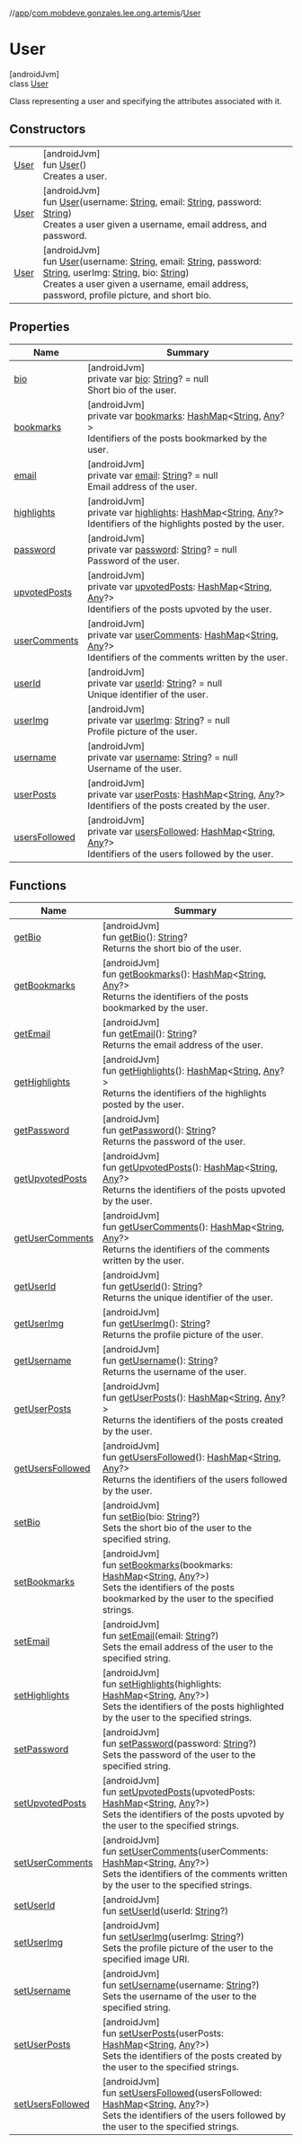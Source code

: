 //[app](../../../index.md)/[com.mobdeve.gonzales.lee.ong.artemis](../index.md)/[User](index.md)

# User

[androidJvm]\
class [User](index.md)

Class representing a user and specifying the attributes associated with it.

## Constructors

| | |
|---|---|
| [User](-user.md) | [androidJvm]<br>fun [User](-user.md)()<br>Creates a user. |
| [User](-user.md) | [androidJvm]<br>fun [User](-user.md)(username: [String](https://kotlinlang.org/api/latest/jvm/stdlib/kotlin/-string/index.html), email: [String](https://kotlinlang.org/api/latest/jvm/stdlib/kotlin/-string/index.html), password: [String](https://kotlinlang.org/api/latest/jvm/stdlib/kotlin/-string/index.html))<br>Creates a user given a username, email address, and password. |
| [User](-user.md) | [androidJvm]<br>fun [User](-user.md)(username: [String](https://kotlinlang.org/api/latest/jvm/stdlib/kotlin/-string/index.html), email: [String](https://kotlinlang.org/api/latest/jvm/stdlib/kotlin/-string/index.html), password: [String](https://kotlinlang.org/api/latest/jvm/stdlib/kotlin/-string/index.html), userImg: [String](https://kotlinlang.org/api/latest/jvm/stdlib/kotlin/-string/index.html), bio: [String](https://kotlinlang.org/api/latest/jvm/stdlib/kotlin/-string/index.html))<br>Creates a user given a username, email address, password, profile picture, and short bio. |

## Properties

| Name | Summary |
|---|---|
| [bio](bio.md) | [androidJvm]<br>private var [bio](bio.md): [String](https://kotlinlang.org/api/latest/jvm/stdlib/kotlin/-string/index.html)? = null<br>Short bio of the user. |
| [bookmarks](bookmarks.md) | [androidJvm]<br>private var [bookmarks](bookmarks.md): [HashMap](https://kotlinlang.org/api/latest/jvm/stdlib/kotlin.collections/-hash-map/index.html)<[String](https://kotlinlang.org/api/latest/jvm/stdlib/kotlin/-string/index.html), [Any](https://kotlinlang.org/api/latest/jvm/stdlib/kotlin/-any/index.html)?><br>Identifiers of the posts bookmarked by the user. |
| [email](email.md) | [androidJvm]<br>private var [email](email.md): [String](https://kotlinlang.org/api/latest/jvm/stdlib/kotlin/-string/index.html)? = null<br>Email address of the user. |
| [highlights](highlights.md) | [androidJvm]<br>private var [highlights](highlights.md): [HashMap](https://kotlinlang.org/api/latest/jvm/stdlib/kotlin.collections/-hash-map/index.html)<[String](https://kotlinlang.org/api/latest/jvm/stdlib/kotlin/-string/index.html), [Any](https://kotlinlang.org/api/latest/jvm/stdlib/kotlin/-any/index.html)?><br>Identifiers of the highlights posted by the user. |
| [password](password.md) | [androidJvm]<br>private var [password](password.md): [String](https://kotlinlang.org/api/latest/jvm/stdlib/kotlin/-string/index.html)? = null<br>Password of the user. |
| [upvotedPosts](upvoted-posts.md) | [androidJvm]<br>private var [upvotedPosts](upvoted-posts.md): [HashMap](https://kotlinlang.org/api/latest/jvm/stdlib/kotlin.collections/-hash-map/index.html)<[String](https://kotlinlang.org/api/latest/jvm/stdlib/kotlin/-string/index.html), [Any](https://kotlinlang.org/api/latest/jvm/stdlib/kotlin/-any/index.html)?><br>Identifiers of the posts upvoted by the user. |
| [userComments](user-comments.md) | [androidJvm]<br>private var [userComments](user-comments.md): [HashMap](https://kotlinlang.org/api/latest/jvm/stdlib/kotlin.collections/-hash-map/index.html)<[String](https://kotlinlang.org/api/latest/jvm/stdlib/kotlin/-string/index.html), [Any](https://kotlinlang.org/api/latest/jvm/stdlib/kotlin/-any/index.html)?><br>Identifiers of the comments written by the user. |
| [userId](user-id.md) | [androidJvm]<br>private var [userId](user-id.md): [String](https://kotlinlang.org/api/latest/jvm/stdlib/kotlin/-string/index.html)? = null<br>Unique identifier of the user. |
| [userImg](user-img.md) | [androidJvm]<br>private var [userImg](user-img.md): [String](https://kotlinlang.org/api/latest/jvm/stdlib/kotlin/-string/index.html)? = null<br>Profile picture of the user. |
| [username](username.md) | [androidJvm]<br>private var [username](username.md): [String](https://kotlinlang.org/api/latest/jvm/stdlib/kotlin/-string/index.html)? = null<br>Username of the user. |
| [userPosts](user-posts.md) | [androidJvm]<br>private var [userPosts](user-posts.md): [HashMap](https://kotlinlang.org/api/latest/jvm/stdlib/kotlin.collections/-hash-map/index.html)<[String](https://kotlinlang.org/api/latest/jvm/stdlib/kotlin/-string/index.html), [Any](https://kotlinlang.org/api/latest/jvm/stdlib/kotlin/-any/index.html)?><br>Identifiers of the posts created by the user. |
| [usersFollowed](users-followed.md) | [androidJvm]<br>private var [usersFollowed](users-followed.md): [HashMap](https://kotlinlang.org/api/latest/jvm/stdlib/kotlin.collections/-hash-map/index.html)<[String](https://kotlinlang.org/api/latest/jvm/stdlib/kotlin/-string/index.html), [Any](https://kotlinlang.org/api/latest/jvm/stdlib/kotlin/-any/index.html)?><br>Identifiers of the users followed by the user. |

## Functions

| Name | Summary |
|---|---|
| [getBio](get-bio.md) | [androidJvm]<br>fun [getBio](get-bio.md)(): [String](https://kotlinlang.org/api/latest/jvm/stdlib/kotlin/-string/index.html)?<br>Returns the short bio of the user. |
| [getBookmarks](get-bookmarks.md) | [androidJvm]<br>fun [getBookmarks](get-bookmarks.md)(): [HashMap](https://kotlinlang.org/api/latest/jvm/stdlib/kotlin.collections/-hash-map/index.html)<[String](https://kotlinlang.org/api/latest/jvm/stdlib/kotlin/-string/index.html), [Any](https://kotlinlang.org/api/latest/jvm/stdlib/kotlin/-any/index.html)?><br>Returns the identifiers of the posts bookmarked by the user. |
| [getEmail](get-email.md) | [androidJvm]<br>fun [getEmail](get-email.md)(): [String](https://kotlinlang.org/api/latest/jvm/stdlib/kotlin/-string/index.html)?<br>Returns the email address of the user. |
| [getHighlights](get-highlights.md) | [androidJvm]<br>fun [getHighlights](get-highlights.md)(): [HashMap](https://kotlinlang.org/api/latest/jvm/stdlib/kotlin.collections/-hash-map/index.html)<[String](https://kotlinlang.org/api/latest/jvm/stdlib/kotlin/-string/index.html), [Any](https://kotlinlang.org/api/latest/jvm/stdlib/kotlin/-any/index.html)?><br>Returns the identifiers of the highlights posted by the user. |
| [getPassword](get-password.md) | [androidJvm]<br>fun [getPassword](get-password.md)(): [String](https://kotlinlang.org/api/latest/jvm/stdlib/kotlin/-string/index.html)?<br>Returns the password of the user. |
| [getUpvotedPosts](get-upvoted-posts.md) | [androidJvm]<br>fun [getUpvotedPosts](get-upvoted-posts.md)(): [HashMap](https://kotlinlang.org/api/latest/jvm/stdlib/kotlin.collections/-hash-map/index.html)<[String](https://kotlinlang.org/api/latest/jvm/stdlib/kotlin/-string/index.html), [Any](https://kotlinlang.org/api/latest/jvm/stdlib/kotlin/-any/index.html)?><br>Returns the identifiers of the posts upvoted by the user. |
| [getUserComments](get-user-comments.md) | [androidJvm]<br>fun [getUserComments](get-user-comments.md)(): [HashMap](https://kotlinlang.org/api/latest/jvm/stdlib/kotlin.collections/-hash-map/index.html)<[String](https://kotlinlang.org/api/latest/jvm/stdlib/kotlin/-string/index.html), [Any](https://kotlinlang.org/api/latest/jvm/stdlib/kotlin/-any/index.html)?><br>Returns the identifiers of the comments written by the user. |
| [getUserId](get-user-id.md) | [androidJvm]<br>fun [getUserId](get-user-id.md)(): [String](https://kotlinlang.org/api/latest/jvm/stdlib/kotlin/-string/index.html)?<br>Returns the unique identifier of the user. |
| [getUserImg](get-user-img.md) | [androidJvm]<br>fun [getUserImg](get-user-img.md)(): [String](https://kotlinlang.org/api/latest/jvm/stdlib/kotlin/-string/index.html)?<br>Returns the profile picture of the user. |
| [getUsername](get-username.md) | [androidJvm]<br>fun [getUsername](get-username.md)(): [String](https://kotlinlang.org/api/latest/jvm/stdlib/kotlin/-string/index.html)?<br>Returns the username of the user. |
| [getUserPosts](get-user-posts.md) | [androidJvm]<br>fun [getUserPosts](get-user-posts.md)(): [HashMap](https://kotlinlang.org/api/latest/jvm/stdlib/kotlin.collections/-hash-map/index.html)<[String](https://kotlinlang.org/api/latest/jvm/stdlib/kotlin/-string/index.html), [Any](https://kotlinlang.org/api/latest/jvm/stdlib/kotlin/-any/index.html)?><br>Returns the identifiers of the posts created by the user. |
| [getUsersFollowed](get-users-followed.md) | [androidJvm]<br>fun [getUsersFollowed](get-users-followed.md)(): [HashMap](https://kotlinlang.org/api/latest/jvm/stdlib/kotlin.collections/-hash-map/index.html)<[String](https://kotlinlang.org/api/latest/jvm/stdlib/kotlin/-string/index.html), [Any](https://kotlinlang.org/api/latest/jvm/stdlib/kotlin/-any/index.html)?><br>Returns the identifiers of the users followed by the user. |
| [setBio](set-bio.md) | [androidJvm]<br>fun [setBio](set-bio.md)(bio: [String](https://kotlinlang.org/api/latest/jvm/stdlib/kotlin/-string/index.html)?)<br>Sets the short bio of the user to the specified string. |
| [setBookmarks](set-bookmarks.md) | [androidJvm]<br>fun [setBookmarks](set-bookmarks.md)(bookmarks: [HashMap](https://kotlinlang.org/api/latest/jvm/stdlib/kotlin.collections/-hash-map/index.html)<[String](https://kotlinlang.org/api/latest/jvm/stdlib/kotlin/-string/index.html), [Any](https://kotlinlang.org/api/latest/jvm/stdlib/kotlin/-any/index.html)?>)<br>Sets the identifiers of the posts bookmarked by the user to the specified strings. |
| [setEmail](set-email.md) | [androidJvm]<br>fun [setEmail](set-email.md)(email: [String](https://kotlinlang.org/api/latest/jvm/stdlib/kotlin/-string/index.html)?)<br>Sets the email address of the user to the specified string. |
| [setHighlights](set-highlights.md) | [androidJvm]<br>fun [setHighlights](set-highlights.md)(highlights: [HashMap](https://kotlinlang.org/api/latest/jvm/stdlib/kotlin.collections/-hash-map/index.html)<[String](https://kotlinlang.org/api/latest/jvm/stdlib/kotlin/-string/index.html), [Any](https://kotlinlang.org/api/latest/jvm/stdlib/kotlin/-any/index.html)?>)<br>Sets the identifiers of the posts highlighted by the user to the specified strings. |
| [setPassword](set-password.md) | [androidJvm]<br>fun [setPassword](set-password.md)(password: [String](https://kotlinlang.org/api/latest/jvm/stdlib/kotlin/-string/index.html)?)<br>Sets the password of the user to the specified string. |
| [setUpvotedPosts](set-upvoted-posts.md) | [androidJvm]<br>fun [setUpvotedPosts](set-upvoted-posts.md)(upvotedPosts: [HashMap](https://kotlinlang.org/api/latest/jvm/stdlib/kotlin.collections/-hash-map/index.html)<[String](https://kotlinlang.org/api/latest/jvm/stdlib/kotlin/-string/index.html), [Any](https://kotlinlang.org/api/latest/jvm/stdlib/kotlin/-any/index.html)?>)<br>Sets the identifiers of the posts upvoted by the user to the specified strings. |
| [setUserComments](set-user-comments.md) | [androidJvm]<br>fun [setUserComments](set-user-comments.md)(userComments: [HashMap](https://kotlinlang.org/api/latest/jvm/stdlib/kotlin.collections/-hash-map/index.html)<[String](https://kotlinlang.org/api/latest/jvm/stdlib/kotlin/-string/index.html), [Any](https://kotlinlang.org/api/latest/jvm/stdlib/kotlin/-any/index.html)?>)<br>Sets the identifiers of the comments written by the user to the specified strings. |
| [setUserId](set-user-id.md) | [androidJvm]<br>fun [setUserId](set-user-id.md)(userId: [String](https://kotlinlang.org/api/latest/jvm/stdlib/kotlin/-string/index.html)?) |
| [setUserImg](set-user-img.md) | [androidJvm]<br>fun [setUserImg](set-user-img.md)(userImg: [String](https://kotlinlang.org/api/latest/jvm/stdlib/kotlin/-string/index.html)?)<br>Sets the profile picture of the user to the specified image URI. |
| [setUsername](set-username.md) | [androidJvm]<br>fun [setUsername](set-username.md)(username: [String](https://kotlinlang.org/api/latest/jvm/stdlib/kotlin/-string/index.html)?)<br>Sets the username of the user to the specified string. |
| [setUserPosts](set-user-posts.md) | [androidJvm]<br>fun [setUserPosts](set-user-posts.md)(userPosts: [HashMap](https://kotlinlang.org/api/latest/jvm/stdlib/kotlin.collections/-hash-map/index.html)<[String](https://kotlinlang.org/api/latest/jvm/stdlib/kotlin/-string/index.html), [Any](https://kotlinlang.org/api/latest/jvm/stdlib/kotlin/-any/index.html)?>)<br>Sets the identifiers of the posts created by the user to the specified strings. |
| [setUsersFollowed](set-users-followed.md) | [androidJvm]<br>fun [setUsersFollowed](set-users-followed.md)(usersFollowed: [HashMap](https://kotlinlang.org/api/latest/jvm/stdlib/kotlin.collections/-hash-map/index.html)<[String](https://kotlinlang.org/api/latest/jvm/stdlib/kotlin/-string/index.html), [Any](https://kotlinlang.org/api/latest/jvm/stdlib/kotlin/-any/index.html)?>)<br>Sets the identifiers of the users followed by the user to the specified strings. |
